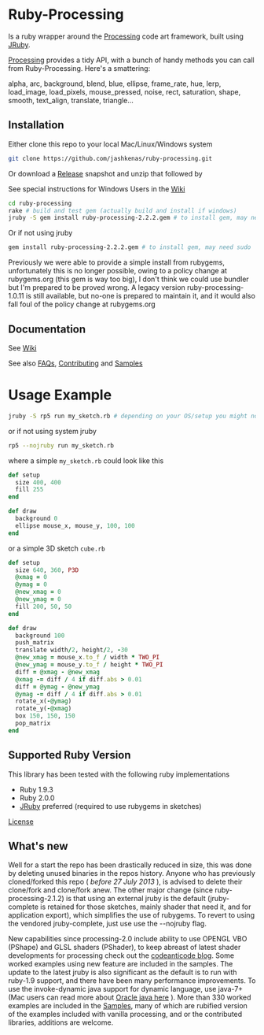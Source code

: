 # Ruby-Processing

Is a ruby wrapper around the [Processing][] code art framework, built using [JRuby][].

[Processing][] provides a tidy API, with a bunch of handy methods you can call 
  from Ruby-Processing. Here's a smattering:
  
  alpha, arc, background, blend, blue, ellipse, frame_rate, hue, lerp, 
  load_image, load_pixels, mouse_pressed, noise, rect, saturation, shape, 
  smooth, text_align, translate, triangle...

## Installation
Either clone this repo to your local Mac/Linux/Windows system
```bash
git clone https://github.com/jashkenas/ruby-processing.git
```
Or download a [Release][] snapshot and unzip that followed by

See special instructions for Windows Users in the [Wiki][]

```bash
cd ruby-processing
rake # build and test gem (actually build and install if windows)
jruby -S gem install ruby-processing-2.2.2.gem # to install gem, may need sudo
```

Or if not using jruby
```bash
gem install ruby-processing-2.2.2.gem # to install gem, may need sudo

```

Previously we were able to provide a simple install from rubygems, unfortunately this is no longer possible, owing to a policy change at rubygems.org (this gem is way too big), I don't think we could use bundler but I'm prepared to be proved wrong. A legacy version ruby-processing-1.0.11 is still available, but no-one is prepared to maintain it, and it would also fall foul of the policy change at rubygems.org

## Documentation

See [Wiki][]

See also [FAQs][], [Contributing][] and [Samples][]

# Usage Example

```bash
jruby -S rp5 run my_sketch.rb # depending on your OS/setup you might not really need jruby -S
```

or if not using system jruby

```bash
rp5 --nojruby run my_sketch.rb
```

where a simple ``my_sketch.rb`` could look like this

```ruby
def setup
  size 400, 400  
  fill 255
end

def draw
  background 0
  ellipse mouse_x, mouse_y, 100, 100
end
```

or a simple 3D sketch ``cube.rb``

```ruby
def setup
  size 640, 360, P3D 
  @xmag = 0
  @ymag = 0
  @new_xmag = 0
  @new_ymag = 0 
  fill 200, 50, 50
end

def draw    
  background 100    
  push_matrix    
  translate width/2, height/2, -30    
  @new_xmag = mouse_x.to_f / width * TWO_PI
  @new_ymag = mouse_y.to_f / height * TWO_PI    
  diff = @xmag - @new_xmag
  @xmag -= diff / 4 if diff.abs > 0.01    
  diff = @ymag - @new_ymag
  @ymag -= diff / 4 if diff.abs > 0.01    
  rotate_x(-@ymag) 
  rotate_y(-@xmag)    
  box 150, 150, 150        
  pop_matrix        
end

```

## Supported Ruby Version

This library has been tested with the following ruby implementations

* Ruby 1.9.3
* Ruby 2.0.0
* [JRuby][] preferred (required to use rubygems in sketches)

[License][]

[license]:LICENSE.md
[contributing]:CONTRIBUTING.md
[jruby]:http://www.jruby.org/
[processing]: http://www.processing.org/
[samples]:https://github.com/jashkenas/ruby-processing/tree/master/samples/
[wiki]:http://github.com/jashkenas/ruby-processing/wikis/
[FAQs]:http://github.com/jashkenas/ruby-processing/wikis/FAQs/
[release]:https://github.com/jashkenas/ruby-processing/releases/

## What's new

Well for a start the repo has been drastically reduced in size, this was done by deleting unused binaries in the repos history. Anyone who has previously cloned/forked this repo ( _before 27 July 2013_ ), is advised to delete their clone/fork and clone/fork anew.  The other major change (since ruby-processing-2.1.2) is that using an external jruby is the default (jruby-complete is retained for those sketches, mainly shader that need it, and for application export), which simplifies the use of rubygems. To revert to using the vendored jruby-complete, just use use the --nojruby flag.

New capabilities since processing-2.0 include ability to use OPENGL VBO (PShape) and GLSL shaders (PShader), to keep abreast of latest shader developments for processing check out the [codeanticode blog](http://codeanticode.wordpress.com/2013/06/04/processing-2-0-is-out-processing-2-0-is-in/). Some worked examples using new feature are included in the samples. The update to the latest jruby is also significant as the default is to run with ruby-1.9 support, and there have been many performance improvements. To use the invoke-dynamic java support for dynamic language, use java-7+ (Mac users can read more about [Oracle java here](http://www.java.com/en/download/faq/java_mac.xml) ). More than 330 worked examples are included in the [Samples][], many of which are rubified version of the examples included with vanilla processing, and or the contributed libraries, additions are welcome.



